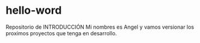 # hello-word
Repositorio de INTRODUCCIÓN
Mi nombres es Angel y vamos versionar 
los proximos proyectos que tenga en desarrollo.
